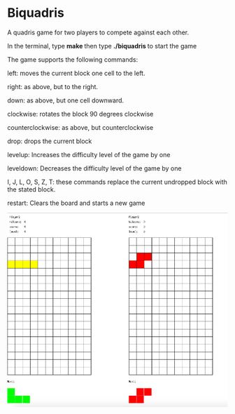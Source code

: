 # Biquadris
A quadris game for two players to compete against each other.

In the terminal, type <b> make </b> then type <b> ./biquadris </b> to start the game

The game supports the following commands:

left: moves the current block one cell to the left. 

right: as above, but to the right.

down: as above, but one cell downward.

clockwise: rotates the block 90 degrees clockwise

counterclockwise: as above, but counterclockwise

drop: drops the current block

levelup: Increases the difficulty level of the game by one

leveldown: Decreases the difficulty level of the game by one

I, J, L, O, S, Z, T: these commands replace the current undropped block with the stated block. 

restart: Clears the board and starts a new game

![Image text](https://github.com/koileee/Biquadris/blob/master/game.png)
